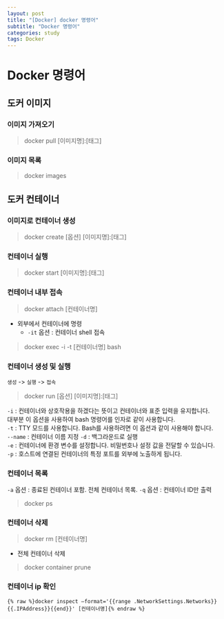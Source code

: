 ```yaml
---
layout: post
title: "[Docker] docker 명령어"
subtitle: "Docker 명령어"
categories: study
tags: Docker
---
```


# Docker 명령어

## 도커 이미지

### 이미지 가져오기

> docker pull [이미지명]:[태그]

### 이미지 목록

> docker images

## 도커 컨테이너

### 이미지로 컨테이너 생성

> docker create [옵션] [이미지명]:[태그]

### 컨테이너 실행

> docker start [이미지명]:[태그]

### 컨테이너 내부 접속

> docker attach [컨테이너명]

- 외부에서 컨테이너에 명령
  - `-it` 옵션 : 컨테이너 shell 접속

> docker exec -i -t [컨테이너명] bash

### 컨테이너 생성 및 실행

`생성` -> `실행` -> `접속`

> docker run [옵션] [이미지명]:[태그]

`-i` : 컨테이너와 상호작용을 하겠다는 뜻이고 컨테이너와 표준 입력을 유지합니다.  
대부분 이 옵션을 사용하여 bash 명령어를 인자로 같이 사용합니다.  
`-t` : TTY 모드를 사용합니다. Bash를 사용하려면 이 옵션과 같이 사용해야 합니다.  
`--name` : 컨테이너 이름 지정
`-d` : 백그라운드로 실행  
`-e` : 컨테이너에 환경 변수를 설정합니다. 비밀번호나 설정 값을 전달할 수 있습니다.  
`-p` : 호스트에 연결된 컨테이너의 특정 포트를 외부에 노출하게 됩니다.

### 컨테이너 목록

`-a` 옵션 : 종료된 컨테이너 포함. 전체 컨테이너 목록.
`-q` 옵션 : 컨테이너 ID만 출력

> docker ps

### 컨테이너 삭제

> docker rm [컨테이너명]

- 전체 컨테이너 삭제

> docker container prune

### 컨테이너 ip 확인

```shell
{% raw %}docker inspect —format='{{range .NetworkSettings.Networks}}{{.IPAddress}}{{end}}' [컨테이너명]{% endraw %}
```